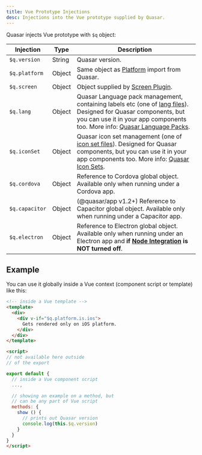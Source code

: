 ```yaml
---
title: Vue Prototype Injections
desc: Injections into the Vue prototype supplied by Quasar.
---
```

Quasar injects Vue prototype with `$q` object:

| Injection | Type | Description |
| --- | --- | --- |
| `$q.version` | String | Quasar version. |
| `$q.platform` | Object | Same object as [Platform](/options/platform-detection) import from Quasar. |
| `$q.screen` | Object | Object supplied by [Screen Plugin](/options/screen-plugin). |
| `$q.lang` | Object | Quasar Language pack management, containing labels etc (one of [lang files](https://github.com/quasarframework/quasar/tree/dev/ui/lang)). Designed for Quasar components, but you can use it in your app components too. More info: [Quasar Language Packs](/options/quasar-language-packs). |
| `$q.iconSet` | Object | Quasar icon set management (one of [icon set files](https://github.com/quasarframework/quasar/tree/dev/ui/icon-set)). Designed for Quasar components, but you can use it in your app components too. More info: [Quasar Icon Sets](/options/quasar-icon-sets). |
| `$q.cordova` | Object | Reference to Cordova global object. Available only when running under a Cordova app. |
| `$q.capacitor` | Object | (@quasar/app v1.2+) Reference to Capacitor global object. Available only when running under a Capacitor app. |
| `$q.electron` | Object | Reference to Electron global object. Available only when running under an Electron app and **if [Node Integration](/quasar-cli/developing-electron-apps/node-integration) is NOT turned off**. |

## Example

You can use it globally inside a Vue context (component script or template) like this:

```html
<!-- inside a Vue template -->
<template>
  <div>
    <div v-if="$q.platform.is.ios">
      Gets rendered only on iOS platform.
    </div>
  </div>
</template>

<script>
// not available here outside
// of the export

export default {
  // inside a Vue component script
  ...,

  // showing an example on a method, but
  // can be any part of Vue script
  methods: {
    show () {
      // prints out Quasar version
      console.log(this.$q.version)
    }
  }
}
</script>
```
